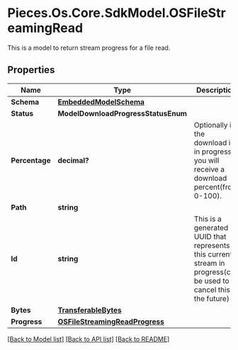 # Pieces.Os.Core.SdkModel.OSFileStreamingRead
This is a model to return stream progress for a file read.

## Properties

Name | Type | Description | Notes
------------ | ------------- | ------------- | -------------
**Schema** | [**EmbeddedModelSchema**](EmbeddedModelSchema.md) |  | [optional] 
**Status** | **ModelDownloadProgressStatusEnum** |  | 
**Percentage** | **decimal?** | Optionally if the download is in progress you will receive a download percent(from 0-100). | [optional] 
**Path** | **string** |  | 
**Id** | **string** | This is a generated UUID that represents this current stream in progress(can be used to cancel this in the future) | 
**Bytes** | [**TransferableBytes**](TransferableBytes.md) |  | [optional] 
**Progress** | [**OSFileStreamingReadProgress**](OSFileStreamingReadProgress.md) |  | [optional] 

[[Back to Model list]](../README.md#documentation-for-models) [[Back to API list]](../README.md#documentation-for-api-endpoints) [[Back to README]](../README.md)

